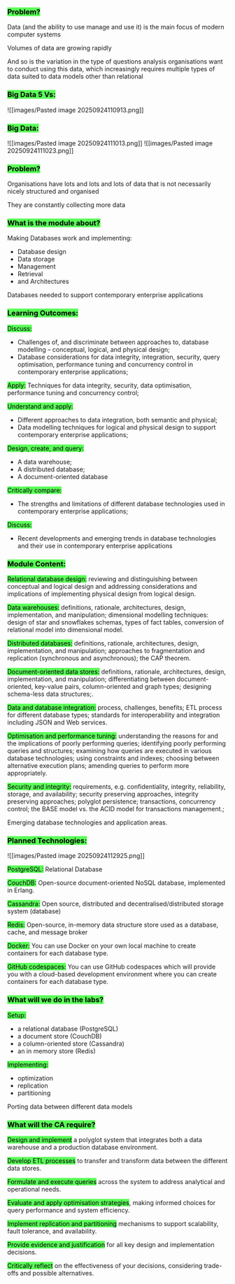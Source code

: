 ### <mark style="background: #04FF00A6;">Problem?</mark>

Data (and the ability to use manage and use it) is the main focus of modern computer systems

Volumes of data are growing rapidly

And so is the variation in the type of questions analysis organisations want to conduct using this data, which increasingly requires multiple types of data suited to data models other than relational

### <mark style="background: #04FF00A6;">Big Data 5 Vs:</mark>

![[images/Pasted image 20250924110913.png]]

### <mark style="background: #04FF00A6;">Big Data:</mark>

![[images/Pasted image 20250924111013.png]]
![[images/Pasted image 20250924111023.png]]

### <mark style="background: #04FF00A6;">Problem?</mark>

Organisations have lots and lots and lots of data that is not necessarily nicely structured and organised

They are constantly collecting more data

### <mark style="background: #04FF00A6;">What is the module about?</mark>

Making Databases work and implementing:
- Database design
- Data storage
- Management
- Retrieval
- and Architectures

Databases needed to support contemporary enterprise applications

### <mark style="background: #04FF00A6;">Learning Outcomes:</mark>

<mark style="background: #04FF00A6;">Discuss:</mark> 
- Challenges of, and discriminate between approaches to, database modelling – conceptual, logical, and physical design;
- Database considerations for data integrity, integration, security, query optimisation, performance tuning and concurrency control in contemporary enterprise applications;

<mark style="background: #04FF00A6;">Apply:</mark> Techniques for data integrity, security, data optimisation,
performance tuning and concurrency control;

<mark style="background: #04FF00A6;">Understand and apply:</mark> 
- Different approaches to data integration, both semantic and physical;
- Data modelling techniques for logical and physical design to support contemporary enterprise applications;

<mark style="background: #04FF00A6;">Design, create, and query:</mark> 
- A data warehouse;
- A distributed database;
- A document-oriented database

<mark style="background: #04FF00A6;">Critically compare:</mark>
- The strengths and limitations of different database technologies used in contemporary enterprise applications;

<mark style="background: #04FF00A6;">Discuss:</mark>
- Recent developments and emerging trends in database technologies and their use in contemporary enterprise applications

### <mark style="background: #04FF00A6;">Module Content:</mark>

<mark style="background: #04FF00A6;">Relational database design:</mark> reviewing and distinguishing between conceptual and logical design and addressing considerations and implications of implementing physical design from logical design.

<mark style="background: #04FF00A6;">Data warehouses:</mark> definitions, rationale, architectures, design, implementation, and manipulation; dimensional modelling techniques: design of star and snowflakes schemas, types of fact tables, conversion of relational model into dimensional model.

<mark style="background: #04FF00A6;">Distributed databases:</mark> definitions, rationale, architectures, design, implementation, and manipulation; approaches to fragmentation and replication (synchronous and asynchronous); the CAP theorem.

<mark style="background: #04FF00A6;">Document-oriented data stores:</mark> definitions, rationale, architectures, design, implementation, and manipulation; differentiating between document- oriented, key-value pairs, column-oriented and graph types; designing schema-less data structures;.

<mark style="background: #04FF00A6;">Data and database integration:</mark> process, challenges, benefits; ETL process for different database types; standards for interoperability and integration including JSON and Web services.

<mark style="background: #04FF00A6;">Optimisation and performance tuning:</mark> understanding the reasons for and the implications of poorly performing queries; identifying poorly performing queries and structures; examining how queries are executed in various database technologies; using constraints and indexes; choosing between alternative execution plans; amending queries to perform more appropriately.

<mark style="background: #04FF00A6;">Security and integrity:</mark> requirements, e.g. confidentiality, integrity, reliability, storage, and availability; security preserving approaches, integrity preserving approaches; polyglot persistence; transactions, concurrency control; the BASE model vs. the ACID model for transactions management.;

Emerging database technologies and application areas.

### <mark style="background: #04FF00A6;">Planned Technologies:</mark>

![[images/Pasted image 20250924112925.png]]

<mark style="background: #04FF00A6;">PostgreSQL:</mark> Relational Database

<mark style="background: #04FF00A6;">CouchDB:</mark> Open-source document-oriented NoSQL database, implemented in Erlang.

<mark style="background: #04FF00A6;">Cassandra:</mark> Open source, distributed and decentralised/distributed storage system (database)

<mark style="background: #04FF00A6;">Redis:</mark> Open-source, in-memory data structure store used as a database, cache, and message broker

<mark style="background: #04FF00A6;">Docker:</mark> You can use Docker on your own local machine to create containers for each database type.

<mark style="background: #04FF00A6;">GitHub codespaces:</mark> You can use GitHub codespaces which will provide you with a cloud-based development environment where you can create containers for each database type.

### <mark style="background: #04FF00A6;">What will we do in the labs?</mark>

<mark style="background: #04FF00A6;">Setup:</mark>
- a relational database (PostgreSQL)
- a document store (CouchDB)
- a column-oriented store (Cassandra)
- an in memory store (Redis)

<mark style="background: #04FF00A6;">Implementing:</mark>
- optimization
- replication
- partitioning

Porting data between different data models

### <mark style="background: #04FF00A6;">What will the CA require?</mark>

<mark style="background: #04FF00A6;">Design and implement</mark> a polyglot system that integrates both a data warehouse and a production database environment.

<mark style="background: #04FF00A6;">Develop ETL processes</mark> to transfer and transform data between the different data stores. 

<mark style="background: #04FF00A6;">Formulate and execute queries</mark> across the system to address analytical and operational needs.

<mark style="background: #04FF00A6;">Evaluate and apply optimisation strategies</mark>, making informed choices for query performance and system efficiency.

<mark style="background: #04FF00A6;">Implement replication and partitioning</mark> mechanisms to support scalability, fault tolerance, and availability.

<mark style="background: #04FF00A6;">Provide evidence and justification</mark> for all key design and implementation decisions.

<mark style="background: #04FF00A6;">Critically reflect</mark> on the effectiveness of your decisions, considering trade-offs and possible alternatives.